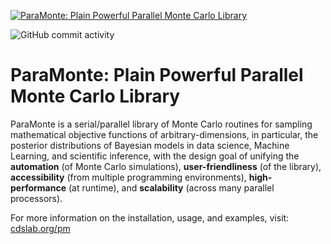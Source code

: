 [![ParaMonte: Plain Powerful Parallel Monte Carlo Library](https://www.cdslab.org/paramonte/images/paramonte.png)](https://www.cdslab.org/paramonte)  

![GitHub commit activity](https://img.shields.io/github/commit-activity/m/cdslaborg/paramonte?style=plastic)  

  
  
ParaMonte: Plain Powerful Parallel Monte Carlo Library
======================================================

ParaMonte is a serial/parallel library of Monte Carlo routines for sampling mathematical objective functions of arbitrary-dimensions, in particular, the posterior distributions of Bayesian models in data science, Machine Learning, and scientific inference, with the design goal of unifying the **automation** (of Monte Carlo simulations), **user-friendliness** (of the library), **accessibility** (from multiple programming environments), **high-performance** (at runtime), and **scalability** (across many parallel processors).

For more information on the installation, usage, and examples, visit: [cdslab.org/pm](https://www.cdslab.org/paramonte)
